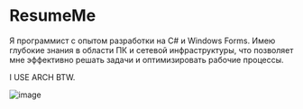 # ResumeMe
Я программист с опытом разработки на C# и Windows Forms. Имею глубокие знания в области ПК и сетевой инфраструктуры, что позволяет мне эффективно решать задачи и оптимизировать рабочие процессы. 

I USE ARCH BTW.

![image](https://github.com/user-attachments/assets/687c71bc-f305-4376-89e2-337360c879cb)
